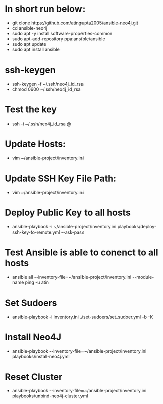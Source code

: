 # In short run below:
 - git clone https://github.com/atingupta2005/ansible-neo4j.git
 - cd ansible-neo4j
 - sudo apt -y install software-properties-common
 - sudo apt-add-repository ppa:ansible/ansible
 - sudo apt update
 - sudo apt install ansible

# ssh-keygen
 - ssh-keygen -f ~/.ssh/neo4j_id_rsa
 - chmod 0600 ~/.ssh/neo4j_id_rsa

# Test the key
 - ssh -i ~/.ssh/neo4j_id_rsa <username>@<hostname>

# Update Hosts:
 - vim ~/ansible-project/inventory.ini

# Update SSH Key File Path:
 - vim ~/ansible-project/inventory.ini

# Deploy Public Key to all hosts
 - ansible-playbook -i ~/ansible-project/inventory.ini playbooks/deploy-ssh-key-to-remote.yml --ask-pass

# Test Ansible is able to conenct to all hosts
 - ansible all --inventory-file=~/ansible-project/inventory.ini --module-name ping -u atin

# Set Sudoers
 - ansible-playbook -i inventory.ini ./set-sudoers/set_sudoer.yml -b -K

# Install Neo4J
 - ansible-playbook --inventory-file=~/ansible-project/inventory.ini playbooks/install-neo4j.yml

# Reset Cluster
 - ansible-playbook --inventory-file=~/ansible-project/inventory.ini playbooks/unbind-neo4j-cluster.yml